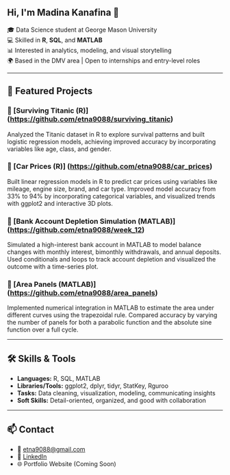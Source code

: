 ## Hi, I'm Madina Kanafina 👋


🎓 Data Science student at George Mason University  
💻 Skilled in **R**, **SQL**, and **MATLAB**  
📊 Interested in analytics, modeling, and visual storytelling  
🌍 Based in the DMV area | Open to internships and entry-level roles


---
## 📌 Featured Projects

### 🔹 [Surviving Titanic (R)] (https://github.com/etna9088/surviving_titanic)
Analyzed the Titanic dataset in R to explore survival patterns and built logistic regression models, achieving improved accuracy by incorporating variables like age, class, and gender.

### 🔹 [Car Prices (R)] (https://github.com/etna9088/car_prices)
Built linear regression models in R to predict car prices using variables like mileage, engine size, brand, and car type. Improved model accuracy from 33% to 94% by incorporating categorical variables, and visualized trends with ggplot2 and interactive 3D plots.

### 🔹 [Bank Account Depletion Simulation (MATLAB)] (https://github.com/etna9088/week_12)
Simulated a high-interest bank account in MATLAB to model balance changes with monthly interest, bimonthly withdrawals, and annual deposits. Used conditionals and loops to track account depletion and visualized the outcome with a time-series plot.

### 🔹 [Area Panels (MATLAB)] (https://github.com/etna9088/area_panels)
Implemented numerical integration in MATLAB to estimate the area under different curves using the trapezoidal rule. Compared accuracy by varying the number of panels for both a parabolic function and the absolute sine function over a full cycle.

---


## 🛠️ Skills & Tools

- **Languages:** R, SQL, MATLAB  
- **Libraries/Tools:** ggplot2, dplyr, tidyr, StatKey, Rguroo  
- **Tasks:** Data cleaning, visualization, modeling, communicating insights  
- **Soft Skills:** Detail-oriented, organized, and good with collaboration

---

## 📫 Contact

- 📧 etna9088@gmail.com  
- 💼 [LinkedIn](https://www.linkedin.com/in/etna907/)  
- 🌐 Portfolio Website (Coming Soon)
